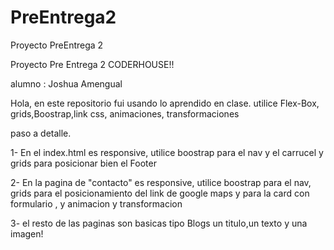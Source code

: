 # PreEntrega2
Proyecto PreEntrega 2


Proyecto Pre Entrega 2 CODERHOUSE!!

alumno : Joshua Amengual

Hola, en este repositorio fui usando lo aprendido en clase. utilice Flex-Box, grids,Boostrap,link css, animaciones, transformaciones

paso a detalle.

1- En el index.html es responsive, utilice boostrap para el nav y el carrucel y grids para posicionar bien el Footer

2- En la pagina de "contacto" es responsive, utilice boostrap para el nav, grids para el posicionamiento del link de google maps y para la card con formulario , y animacion y transformacion

3- el resto de las paginas son basicas tipo Blogs un titulo,un texto y una imagen!
